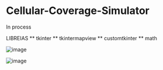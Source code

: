 # Cellular-Coverage-Simulator
In process

LIBREIAS
** tkinter 
** tkintermapview
**  customtkinter
** math

![image](https://github.com/user-attachments/assets/6880c73a-ba48-4166-b445-c1e5e596dfd4)

![image](https://github.com/user-attachments/assets/e298532d-c2fb-4317-acef-20487b92928f)
